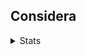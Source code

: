 ## Considera

<details>
<summary>
  Stats
</summary>
  [![Anurag's GitHub stats](https://github-readme-stats-qvdydai3m-cryptogrounds-projects.vercel.app/api?username=cryptogrounds)](https://github.com/anuraghazra/github-readme-stats)
</details>

<!--
**cryptogrounds/cryptogrounds** is a ✨ _special_ ✨ repository because its `README.md` (this file) appears on your GitHub profile.

Here are some ideas to get you started:

- 🔭 I’m currently working on ...
- 🌱 I’m currently learning ...
- 👯 I’m looking to collaborate on ...
- 🤔 I’m looking for help with ...
- 💬 Ask me about ...
- 📫 How to reach me: ...
- 😄 Pronouns: ...
- ⚡ Fun fact: ...
-->
